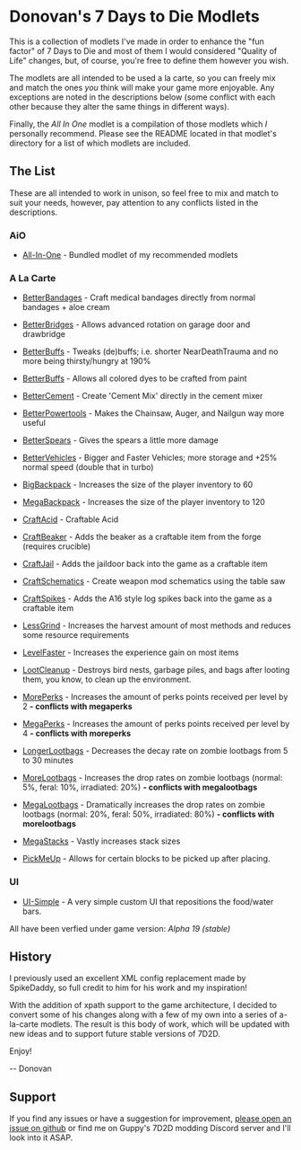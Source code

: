 # Donovan's 7 Days to Die Modlets

This is a collection of modlets I've made in order to enhance the "fun factor" of 7 Days to Die and most of them I would considered "Quality of Life" changes, but, of course, you're free to define them however you wish.

The modlets are all intended to be used a la carte, so you can freely mix and match the ones _you_ think will make your game more enjoyable. Any exceptions are noted in the descriptions below (some conflict with each other because they alter the same things in different ways).

Finally, the _All In One_ modlet is a compilation of those modlets which _I_ personally recommend. Please see the README located in that modlet's directory for a list of which modlets are included.

## The List

These are all intended to work in unison, so feel free to mix and match to suit your needs, however, pay attention to any conflicts listed in the descriptions.

### AiO

- [All-In-One](https://github.com/donovan522/donovan-7d2d-modlets/tree/stable/donovan-aio) - Bundled modlet of my recommended modlets

### A La Carte

- [BetterBandages](https://github.com/donovan522/donovan-7d2d-modlets/tree/stable/donovan-betterbandages) - Craft medical bandages directly from normal bandages + aloe cream
- [BetterBridges](https://github.com/donovan522/donovan-7d2d-modlets/tree/stable/donovan-betterridges) - Allows advanced rotation on garage door and drawbridge
- [BetterBuffs](https://github.com/donovan522/donovan-7d2d-modlets/tree/stable/donovan-betterbuffs) - Tweaks (de)buffs; i.e. shorter NearDeathTrauma and no more being thirsty/hungry at 190%
- [BetterBuffs](https://github.com/donovan522/donovan-7d2d-modlets/tree/stable/donovan-betterdyes) - Allows all colored dyes to be crafted from paint
- [BetterCement](https://github.com/donovan522/donovan-7d2d-modlets/tree/stable/donovan-bettercement) - Create 'Cement Mix' directly in the cement mixer
- [BetterPowertools](https://github.com/donovan522/donovan-7d2d-modlets/tree/stable/donovan-betterpowertools) - Makes the Chainsaw, Auger, and Nailgun way more useful
- [BetterSpears](https://github.com/donovan522/donovan-7d2d-modlets/tree/stable/donovan-betterspears) - Gives the spears a little more damage
- [BetterVehicles](https://github.com/donovan522/donovan-7d2d-modlets/tree/stable/donovan-bettervehicles) - Bigger and Faster Vehicles; more storage and +25% normal speed (double that in turbo)

- [BigBackpack](https://github.com/donovan522/donovan-7d2d-modlets/tree/stable/donovan-megabackpack) - Increases the size of the player inventory to 60
- [MegaBackpack](https://github.com/donovan522/donovan-7d2d-modlets/tree/stable/donovan-megabackpack) - Increases the size of the player inventory to 120

- [CraftAcid](https://github.com/donovan522/donovan-7d2d-modlets/tree/stable/donovan-craftacid) - Craftable Acid
- [CraftBeaker](https://github.com/donovan522/donovan-7d2d-modlets/tree/stable/donovan-craftbeaker) - Adds the beaker as a craftable item from the forge (requires crucible)
- [CraftJail](https://github.com/donovan522/donovan-7d2d-modlets/tree/stable/donovan-craftjail) - Adds the jaildoor back into the game as a craftable item
- [CraftSchematics](https://github.com/donovan522/donovan-7d2d-modlets/tree/stable/donovan-craftschematics) - Create weapon mod schematics using the table saw
- [CraftSpikes](https://github.com/donovan522/donovan-7d2d-modlets/tree/stable/donovan-craftspikes) - Adds the A16 style log spikes back into the game as a craftable item

- [LessGrind](https://github.com/donovan522/donovan-7d2d-modlets/tree/stable/donovan-lessgrind) - Increases the harvest amount of most methods and reduces some resource requirements
- [LevelFaster](https://github.com/donovan522/donovan-7d2d-modlets/tree/stable/donovan-levelfaster) - Increases the experience gain on most items
- [LootCleanup](https://github.com/donovan522/donovan-7d2d-modlets/tree/stable/donovan-lootcleanup) - Destroys bird nests, garbage piles, and bags after looting them, you know, to clean up the environment.

- [MorePerks](https://github.com/donovan522/donovan-7d2d-modlets/tree/stable/donovan-moreperks) - Increases the amount of perks points received per level by 2 **- conflicts with megaperks**
- [MegaPerks](https://github.com/donovan522/donovan-7d2d-modlets/tree/stable/donovan-megaperks) - Increases the amount of perks points received per level by 4 **- conflicts with moreperks**

- [LongerLootbags](https://github.com/donovan522/donovan-7d2d-modlets/tree/stable/donovan-longerlootbags) - Decreases the decay rate on zombie lootbags from 5 to 30 minutes

- [MoreLootbags](https://github.com/donovan522/donovan-7d2d-modlets/tree/stable/donovan-morelootbags) - Increases the drop rates on zombie lootbags (normal: 5%, feral: 10%, irradiated: 20%) **- conflicts with megalootbags**
- [MegaLootbags](https://github.com/donovan522/donovan-7d2d-modlets/tree/stable/donovan-megalootbags) - Dramatically increases the drop rates on zombie lootbags (normal: 20%, feral: 50%, irradiated: 80%) **- conflicts with morelootbags**

- [MegaStacks](https://github.com/donovan522/donovan-7d2d-modlets/tree/stable/donovan-megastacks) - Vastly increases stack sizes

- [PickMeUp](https://github.com/donovan522/donovan-7d2d-modlets/tree/stable/donovan-pickmeup) - Allows for certain blocks to be picked up after placing.

### UI

- [UI-Simple](https://github.com/donovan522/donovan-7d2d-modlets/tree/stable/donovan-ui-simple) - A very simple custom UI that repositions the food/water bars.

All have been verfied under game version: _Alpha 19 (stable)_

## History

I previously used an excellent XML config replacement made by SpikeDaddy, so full credit to him for his work and my inspiration!

With the addition of xpath support to the game architecture, I decided to convert some of his changes along with a few of my own into a series of a-la-carte modlets. The result is this body of work, which will be updated with new ideas and to support future stable versions of 7D2D.

Enjoy!

-- Donovan

## Support

If you find any issues or have a suggestion for improvement, [please open an issue on github](https://github.com/donovan522/donovan-7d2d-modlets/issues) or find me on Guppy's 7D2D modding Discord server and I'll look into it ASAP.

